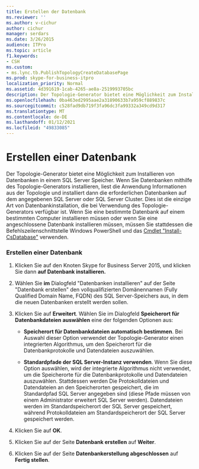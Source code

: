 ```yaml
---
title: Erstellen der Datenbank
ms.reviewer: ''
ms.author: v-cichur
author: cichur
manager: serdars
ms.date: 3/26/2015
audience: ITPro
ms.topic: article
f1.keywords:
- CSH
ms.custom:
- ms.lync.tb.PublishTopologyCreateDatabasePage
ms.prod: skype-for-business-itpro
localization_priority: Normal
ms.assetid: 4d391619-1cab-4265-ae8a-2519993705bc
description: Der Topologie-Generator bietet eine Möglichkeit zum Installieren von Datenbanken in einem SQL Server Speicher. Wenn Sie Datenbanken mithilfe des Topologie-Generators installieren, liest die Anwendung Informationen aus der Topologie und installiert dann die erforderlichen Datenbanken auf dem angegebenen SQL Server oder SQL Server Cluster. Dies ist die einzige Art von Datenbankinstallation, die bei Verwendung des Topologie-Generators verfügbar ist. Wenn Sie eine bestimmte Datenbank auf einem bestimmten Computer installieren müssen oder wenn Sie eine angeschlossene Datenbank installieren müssen, müssen Sie stattdessen die Befehlszeilenschnittstelle Windows PowerShell und das cmdlet Install-CsDatabase verwenden.
ms.openlocfilehash: 0ba463ed2995aae2a31890633b7a959cf889837c
ms.sourcegitcommit: c528fad9db719f3fa96dc3fa99332a349cd9d317
ms.translationtype: MT
ms.contentlocale: de-DE
ms.lasthandoff: 01/12/2021
ms.locfileid: "49833085"
---
```

# <a name="create-database"></a>Erstellen einer Datenbank
 
Der Topologie-Generator bietet eine Möglichkeit zum Installieren von Datenbanken in einem SQL Server Speicher. Wenn Sie Datenbanken mithilfe des Topologie-Generators installieren, liest die Anwendung Informationen aus der Topologie und installiert dann die erforderlichen Datenbanken auf dem angegebenen SQL Server oder SQL Server Cluster. Dies ist die einzige Art von Datenbankinstallation, die bei Verwendung des Topologie-Generators verfügbar ist. Wenn Sie eine bestimmte Datenbank auf einem bestimmten Computer installieren müssen oder wenn Sie eine angeschlossene Datenbank installieren müssen, müssen Sie stattdessen die Befehlszeilenschnittstelle Windows PowerShell und das [Cmdlet "Install-CsDatabase"](https://docs.microsoft.com/powershell/module/skype/install-csdatabase?view=skype-ps) verwenden.
  
### <a name="creating-a-database"></a>Erstellen einer Datenbank

1. Klicken Sie auf den Knoten Skype for Business Server 2015, und klicken Sie dann **auf Datenbank installieren.**
    
2. Wählen Sie **im** Dialogfeld "Datenbanken installieren" auf der Seite "Datenbank erstellen" den vollqualifizierten Domänennamen (Fully Qualified Domain Name, FQDN) des SQL Server-Speichers aus, in dem die neuen Datenbanken erstellt werden sollen. 
    
3. Klicken Sie auf **Erweitert**. Wählen Sie im Dialogfeld **Speicherort für Datenbankdateien auswählen** eine der folgenden Optionen aus:
    
   - **Speicherort für Datenbankdateien automatisch bestimmen**. Bei Auswahl dieser Option verwendet der Topologie-Generator einen integrierten Algorithmus, um den Speicherort für die Datenbankprotokolle und Datendateien auszuwählen.
    
   - **Standardpfade der SQL Server-Instanz verwenden**. Wenn Sie diese Option auswählen, wird der integrierte Algorithmus nicht verwendet, um die Speicherorte für die Datenbankprotokolle und Datendateien auszuwählen. Stattdessen werden Die Protokolldateien und Datendateien an den Speicherorten gespeichert, die im Standardpfad SQL Server angegeben sind (diese Pfade müssen von einem Administrator erweitert SQL Server werden). Datendateien werden im Standardspeicherort der SQL Server gespeichert, während Protokolldateien am Standardspeicherort der SQL Server gespeichert werden.
    
4. Klicken Sie auf **OK**.
    
5. Klicken Sie auf der Seite **Datenbank erstellen** auf **Weiter**.
    
6. Klicken Sie auf der Seite **Datenbankerstellung abgeschlossen** auf **Fertig stellen**.
    


